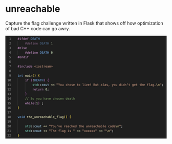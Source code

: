 # unreachable

Capture the flag challenge written in Flask that shows off how optimization of bad C++ code can go awry.

![unreachable example](unreachable.jpg)
